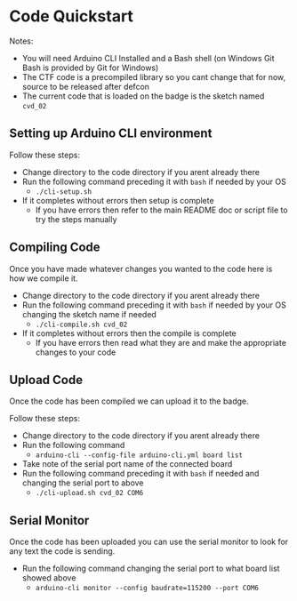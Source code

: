 # Code Quickstart

Notes:

* You will need Arduino CLI Installed and a Bash shell (on Windows Git Bash is provided by Git for Windows)
* The CTF code is a precompiled library so you cant change that for now, source to be released after defcon
* The current code that is loaded on the badge is the sketch named ```cvd_02```

## Setting up Arduino CLI environment

Follow these steps:

* Change directory to the code directory if you arent already there
* Run the following command preceding it with ```bash``` if needed by your OS
  * ```./cli-setup.sh```
* If it completes without errors then setup is complete
  * If you have errors then refer to the main README doc or script file to try the steps manually

## Compiling Code

Once you have made whatever changes you wanted to the code here is how we compile it.

* Change directory to the code directory if you arent already there
* Run the following command preceding it with ```bash``` if needed by your OS changing the sketch name if needed
  * ```./cli-compile.sh cvd_02```
* If it completes without errors then the compile is complete
  * If you have errors then read what they are and make the appropriate changes to your code

## Upload Code

Once the code has been compiled we can upload it to the badge.

Follow these steps:

* Change directory to the code directory if you arent already there
* Run the following command
  * ```arduino-cli --config-file arduino-cli.yml board list```
* Take note of the serial port name of the connected board 
* Run the following command preceding it with ```bash``` if needed and changing the serial port to above
  * ```./cli-upload.sh cvd_02 COM6```

## Serial Monitor

Once the code has been uploaded you can use the serial monitor to look for any text the code is sending.

* Run the following command changing the serial port to what board list showed above
  * ```arduino-cli monitor --config baudrate=115200 --port COM6```
